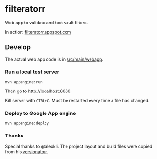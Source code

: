 <!--
  Licensed to the Apache Software Foundation (ASF) under one or more
  contributor license agreements.  See the NOTICE file distributed with
  this work for additional information regarding copyright ownership.
  The ASF licenses this file to You under the Apache License, Version 2.0
  (the "License"); you may not use this file except in compliance with
  the License.  You may obtain a copy of the License at

       http://www.apache.org/licenses/LICENSE-2.0

  Unless required by applicable law or agreed to in writing, software
  distributed under the License is distributed on an "AS IS" BASIS,
  WITHOUT WARRANTIES OR CONDITIONS OF ANY KIND, either express or implied.
  See the License for the specific language governing permissions and
  limitations under the License.
-->

filteratorr
===========

Web app to validate and test vault filters.

In action: [filteratorr.appspot.com](http://filteratorr.appspot.com)

Develop
-------

The actual web app code is in [src/main/webapp](src/main/webapp/).

### Run a local test server

    mvn appengine:run
    
Then go to <http://localhost:8080>
    
Kill server with `CTRL+C`. Must be restarted every time a file has changed.

### Deploy to Google App engine

    mvn appengine:deploy
    
    
### Thanks

Special thanks to @alexkli. The project layout and build files were copied from his [versionatorr](https://github.com/alexkli/versionatorr).